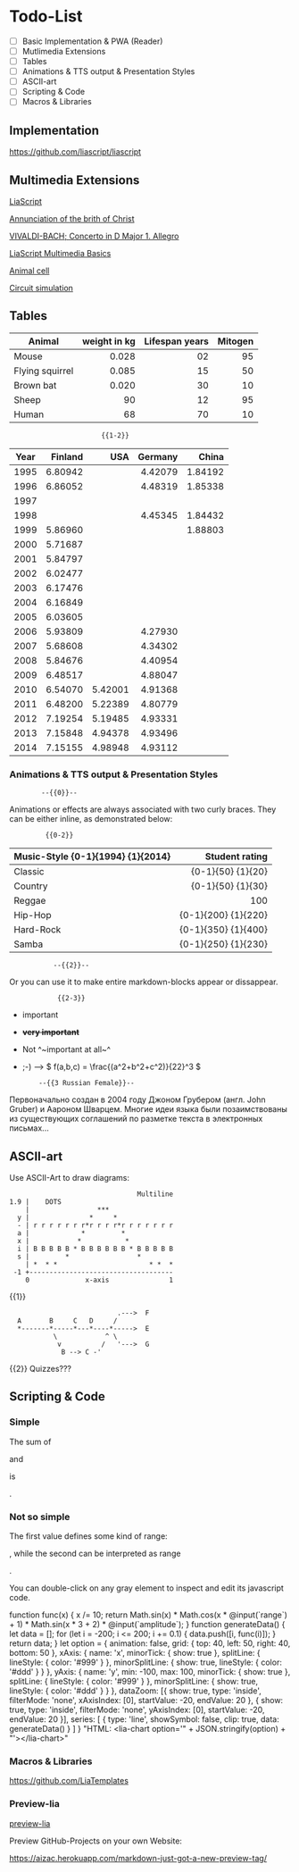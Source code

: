 <!--
author:   André Dietrich & Sebastian Zug
email:    LiaScript@web.de
version:  0.0.1
language: en
narrator: US English Female
-->

# Todo-List

- [ ] Basic Implementation & PWA (Reader)
- [ ] Mutlimedia Extensions
- [ ] Tables
- [ ] Animations & TTS output & Presentation Styles
- [ ] ASCII-art
- [ ] Scripting & Code
- [ ] Macros & Libraries

## Implementation

https://github.com/liascript/liascript

## Multimedia Extensions

[LiaScript](https://LiaScript.github.io)

[Annunciation of the brith of Christ](https://upload.wikimedia.org/wikipedia/commons/5/51/Leonardo_da_Vinci_Annunciation.jpg "*Annunciation c. 1472–1476*: is thought to be Leonardo's earliest complete work")

[VIVALDI-BACH; Concerto in D Major 1. Allegro](https://upload.wikimedia.org/wikipedia/commons/3/3f/VIVALDI-BACH%3B_Concerto_in_D_Major_1._Allegro%2C_BWV._972.ogg)

[LiaScript Multimedia Basics](https://www.youtube.com/watch?v=OFYlbphBZiA)

[Animal cell](https://sketchfab.com/3d-models/animal-cell-downloadable-ddc40bb0900544959f02d3ff83c32615)

[Circuit simulation](https://www.falstad.com/circuit/circuitjs.html?startCircuit=majority.txt)


## Tables


| Animal          | weight in kg | Lifespan years | Mitogen |
| --------------- | ------------:| --------------:| -------:|
| Mouse           |        0.028 |             02 |      95 |
| Flying squirrel |        0.085 |             15 |      50 |
| Brown bat       |        0.020 |             30 |      10 |
| Sheep           |           90 |             12 |      95 |
| Human           |           68 |             70 |      10 |


                           {{1-2}}
<!--
data-title="Government expenditure on education"
data-xlabel="year"
data-ylabel="% of GDP"
-->
| Year | Finland |     USA | Germany |   China |
| ---- | -------:| -------:| -------:| -------:|
| 1995 | 6.80942 |         | 4.42079 | 1.84192 |
| 1996 | 6.86052 |         | 4.48319 | 1.85338 |
| 1997 |         |         |         |         |
| 1998 |         |         | 4.45345 | 1.84432 |
| 1999 | 5.86960 |         |         | 1.88803 |
| 2000 | 5.71687 |         |         |         |
| 2001 | 5.84797 |         |         |         |
| 2002 | 6.02477 |         |         |         |
| 2003 | 6.17476 |         |         |         |
| 2004 | 6.16849 |         |         |         |
| 2005 | 6.03605 |         |         |         |
| 2006 | 5.93809 |         | 4.27930 |         |
| 2007 | 5.68608 |         | 4.34302 |         |
| 2008 | 5.84676 |         | 4.40954 |         |
| 2009 | 6.48517 |         | 4.88047 |         |
| 2010 | 6.54070 | 5.42001 | 4.91368 |         |
| 2011 | 6.48200 | 5.22389 | 4.80779 |         |
| 2012 | 7.19254 | 5.19485 | 4.93331 |         |
| 2013 | 7.15848 | 4.94378 | 4.93496 |         |
| 2014 | 7.15155 | 4.98948 | 4.93112 |         |

### Animations & TTS output & Presentation Styles

            --{{0}}--
Animations or effects are always associated with two curly braces. They can be either inline, as demonstrated below:

             {{0-2}}
<!-- data-transpose -->
| Music-Style {0-1}{1994} {1}{2014} |      Student rating |
|:--------------------------------- | -------------------:|
| Classic                           |   {0-1}{50} {1}{20} |
| Country                           |   {0-1}{50} {1}{30} |
| Reggae                            |                 100 |
| Hip-Hop                           | {0-1}{200} {1}{220} |
| Hard-Rock                         | {0-1}{350} {1}{400} |
| Samba                             | {0-1}{250} {1}{230} |

               --{{2}}--
Or you can use it to make entire markdown-blocks appear or dissappear.

                {{2-3}}
* important
* ~~**very important**~~
* Not ^~important at all~^
* ;-) --> $ f(a,b,c) = \frac{(a^2+b^2+c^2)}{22}^3 $


          --{{3 Russian Female}}--
Первоначально создан в 2004 году Джоном Грубером (англ. John Gruber) и Аароном
Шварцем. Многие идеи языка были позаимствованы из существующих соглашений по
разметке текста в электронных письмах...

## ASCII-art

Use ASCII-Art to draw diagrams:

                                    Multiline
    1.9 |    DOTS
        |                 ***
      y |               *     *
      - | r r r r r r r*r r r r*r r r r r r r
      a |             *         *
      x |            *           *
      i | B B B B B * B B B B B B * B B B B B
      s |         *                 *
        | *  * *                       * *  *
     -1 +------------------------------------
        0              x-axis               1


  {{1}}
<!-- style="display: block; margin-left: auto; margin-right: auto; max-width: 315px;" -->
````````````
                           .--->  F
  A       B     C   D     /
  *-------*-----*---*----*----->  E
           \            ^ \
            v          /   '--->  G
             B --> C -'
````````````

{{2}} Quizzes???


## Scripting & Code



### Simple

The sum of
<script output="a" default="1" input="range">@input</script>
and
<script output="b" default="1" input="number">@input</script>
is
<script>@input(`a`) + @input(`b`)</script>.

### Not so simple

The first value defines some kind of range:
<script input="range" value="2" output="range">@input</script>
, while the second can be interpreted as range
<script input="range" value="50" output="amplitude">@input</script>.
You can double-click on any gray element to inspect and edit its javascript code.


<script run-once style="display: inline-block; width: 100%">
function func(x) {
    x /= 10;
    return Math.sin(x) * Math.cos(x * @input(`range`) + 1) * Math.sin(x * 3 + 2) * @input(`amplitude`);
}

function generateData() {
    let data = [];
    for (let i = -200; i <= 200; i += 0.1) {
        data.push([i, func(i)]);
    }
    return data;
}

let option = {
    animation: false,
    grid: {
        top: 40,
        left: 50,
        right: 40,
        bottom: 50
    },
    xAxis: {
        name: 'x',
        minorTick: {
            show: true
        },
        splitLine: {
            lineStyle: {
                color: '#999'
            }
        },
        minorSplitLine: {
            show: true,
            lineStyle: {
                color: '#ddd'
            }
        }
    },
    yAxis: {
        name: 'y',
        min: -100,
        max: 100,
        minorTick: {
            show: true
        },
        splitLine: {
            lineStyle: {
                color: '#999'
            }
        },
        minorSplitLine: {
            show: true,
            lineStyle: {
                color: '#ddd'
            }
        }
    },
    dataZoom: [{
        show: true,
        type: 'inside',
        filterMode: 'none',
        xAxisIndex: [0],
        startValue: -20,
        endValue: 20
    }, {
        show: true,
        type: 'inside',
        filterMode: 'none',
        yAxisIndex: [0],
        startValue: -20,
        endValue: 20
    }],
    series: [
        {
            type: 'line',
            showSymbol: false,
            clip: true,
            data: generateData()
        }
    ]
}

"HTML: <lia-chart option='" + JSON.stringify(option) + "'></lia-chart>"

</script>


### Macros & Libraries

<script input="range" value="0" default="0">
`The square of ${@input} is ${@input * @input}`
</script>

https://github.com/LiaTemplates

### Preview-lia

[preview-lia](https://liamd.informatik.tu-freiberg.de//7lxt5X-YW/download)

Preview GitHub-Projects on your own Website:

https://aizac.herokuapp.com/markdown-just-got-a-new-preview-tag/
